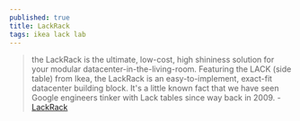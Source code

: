 ```yaml
---
published: true
title: LackRack
tags: ikea lack lab
---
```

> the LackRack is the ultimate, low-cost, high shininess solution for your modular datacenter-in-the-living-room. Featuring the LACK (side table) from Ikea, the LackRack is an easy-to-implement, exact-fit datacenter building block. It's a little known fact that we have seen Google engineers tinker with Lack tables since way back in 2009. - [LackRack](https://wiki.eth0.nl/index.php/LackRack)
